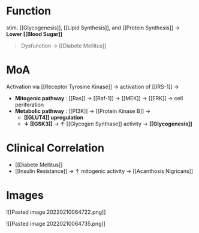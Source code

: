 # Function
stim. [[Glycogenesis]], [[Lipid Synthesis]], and [[Protein Synthesis]] -> **Lower [[Blood Sugar]]**
> Dysfunction -> [[Diabete Mellitus]]

# MoA
Activation via [[Receptor Tyrosine Kinase]] → activation of [[IRS-1]] →
- **Mitogenic pathway** : [[Ras]] → [[Raf-1]] → [[MEK]] → [[ERK]] → cell periferation
- **Metabolic pathway** : [[PI3K]] → [[Protein Kinase B]] → 
	- **[[GLUT4]] upregulation** 
	- **↓ [[GSK3]]** → ↑ [[Glycogen Synthase]] activity → **[[Glycogenesis]]**

# Clinical Correlation
- [[Diabete Mellitus]]
- [[Insulin Resistance]] → ↑ mitogenic activity → [[Acanthosis Nigricans]]

# Images

![[Pasted image 20220210064722.png]]

![[Pasted image 20220210064735.png]]